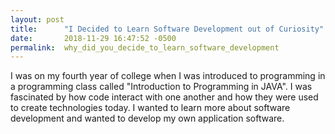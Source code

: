 ```yaml
---
layout: post
title:      "I Decided to Learn Software Development out of Curiosity"
date:       2018-11-29 16:47:52 -0500
permalink:  why_did_you_decide_to_learn_software_development
---
```



I was on my fourth year of college when I was introduced to programming in a programming class called "Introduction to Programming in JAVA". I was fascinated by how code interact with one another and how they were used to create technologies today. I wanted to learn more about software development and wanted to develop my own application software. 

